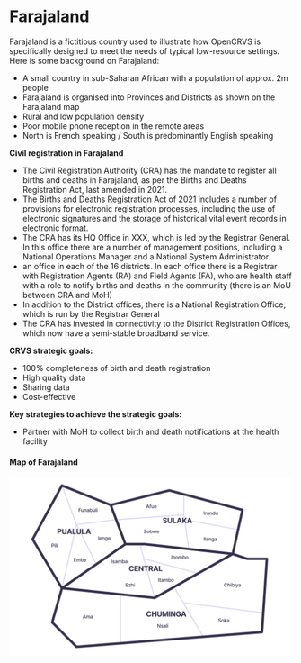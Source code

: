 # Farajaland

Farajaland is a fictitious country used to illustrate how OpenCRVS is specifically designed to meet the needs of typical low-resource settings. Here is some background on Farajaland:

* A small country in sub-Saharan African with a population of approx. 2m people
* Farajaland is organised into Provinces and Districts as shown on the Farajaland map
* Rural and low population density
* Poor mobile phone reception in the remote areas
* North is French speaking / South is predominantly English speaking

**Civil registration in Farajaland**

* The Civil Registration Authority (CRA) has the mandate to register all births and deaths in Farajaland, as per the Births and Deaths Registration Act, last amended in 2021.
* The Births and Deaths Registration Act of 2021 includes a number of provisions for electronic registration processes, including the use of electronic signatures and the storage of historical vital event records in electronic format.
* The CRA has its HQ Office in XXX, which is led by the Registrar General. In this office there are a number of management positions, including a National Operations Manager and a National System Administrator.&#x20;
* an office in each of the 16 districts. In each office there is a Registrar with Registration Agents (RA) and Field Agents (FA), who are health staff with a role to notify births and deaths in the community (there is an MoU between CRA and MoH)
* In addition to the District offices, there is a National Registration Office, which is run by the Registrar General
* The CRA has invested in connectivity to the District Registration Offices, which now have a semi-stable broadband service.

**CRVS strategic goals:**

* 100% completeness of birth and death registration
* High quality data
* Sharing data
* Cost-effective

**Key strategies to achieve the strategic goals:**

* Partner with MoH to collect birth and death notifications at the health facility

#### Map of Farajaland

![](<../../.gitbook/assets/farajaland-map (1).png>)

